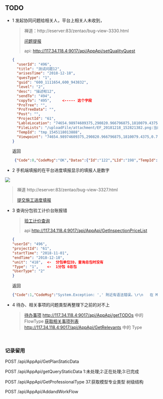 ## TODO

- 1 发起协同问题给相关人，平台上相关人未收到，

    > 禅道：http://eserver:83/zentao/bug-view-3330.html
    >
    > [问题提报](api/business/Problem/setQualityQuest.md)
    >
    > api: http://117.34.118.4:9017/api/AppApi/setQualityQuest

    ``` json
    {
      "userId": "496",
      "title": "测试问题12",
      "arisesTime": "2018-12-18",
      "quesType": "1",
      "guid": "600_1111654,600_943832",
      "level": "2",
      "desc": "描述啦12",
      "sendTo": "494",
      "copyTo": "495",     <----- 这个字段
      "ProTree": "",
      "ProTreeData": "",
      "Post": "",
      "ProjectId": "61",
      "LableLocation": "74654.98974609375,290820.966796875,1810079.4375,0.7853981633974483,0,0.7853981633974483,92813.44214218613,172072.3669942927,1743687.0864398812",
      "FileLists": "/uploadFile/attachment/EF_20181218_152821382.png:当前问题所在",
      "TempId": "tmp_1545118013888",
      "Viewpoint": "74654.98974609375,290820.966796875,1810079.4375,0.7853981633974483,0,0.7853981633974483"
    }
    ```



    返回
    
    ``` json
     {"Code":0,"CodeMsg":"OK","Datas":{"Id":"122","LId":"198","TempId":"tmp_1545118013350"}}
    ```



* 2 手机端填报的在平台进度填报显示的填报人是数字

![](http://eserver:83/zentao/data/upload/1/201812/13163852019380f6.png)

> 禅道 http://eserver:83/zentao/bug-view-3327.html
>
> [提交施工进度填报](api/business/Progress/setPlanSubmitHistory.md)



* 3 查询分包验工计价台账报错

  > [验工计价查询](api/business/CostMng/GetInspectionPriceList.md)
  >
  > api http://117.34.118.4:9017/api/AppApi/GetInspectionPriceList

  ``` json
  {
  "userId": "496",
  "projectId": "61",
  "startTime": "2018-11-01",
  "endTime": "2018-12-18",
  "unit": "418",  <-  分包单位ID，查询总包时没有
  "Type": "1",    <-  1分包 0总包
  "UserType": "2"
  }
  ```

  返回

  ``` json
  {"Code":1,"CodeMsg":"System.Exception: ',' 附近有语法错误。\r\n   在 Maticsoft.DBUtility.DbHelperSQL.Query(String SQLString)\r\n   在 ConstructionProcessManageAPI.Controllers.AppApiController.GetInspectionPriceList(InspectionPrice Pmode)","Datas":null}
  ```


* 4 待办、相关事项的问题类型再整理下之前的对不上

  > [待办事项](api/message/getTODOs.md)   http://117.34.118.4:9017/api/AppApi/getTODOs  中的  FlowType
  > [获取相关事项列表](api/message/GetRelevants.md)  http://117.34.118.4:9017/api/AppApi/GetRelevants 中的  Type

​    




### 记录留用

POST /api/AppApi/GetPlanStaticData

POST /api/AppApi/getQueryStaticData 1:未处理;2:正在处理;3:已完成

POST /api/AppApi/GetProfessionalType 37.获取模型专业类型 树级结构

POST /api/AppApi/AddandWorkFlow
